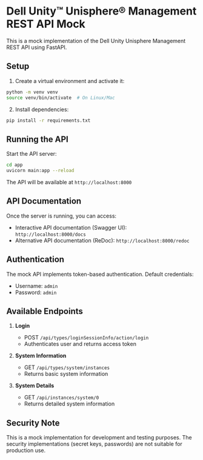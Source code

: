 # Dell Unity™ Unisphere® Management REST API Mock

This is a mock implementation of the Dell Unity Unisphere Management REST API using FastAPI.

## Setup

1. Create a virtual environment and activate it:
```bash
python -m venv venv
source venv/bin/activate  # On Linux/Mac
```

2. Install dependencies:
```bash
pip install -r requirements.txt
```

## Running the API

Start the API server:
```bash
cd app
uvicorn main:app --reload
```

The API will be available at `http://localhost:8000`

## API Documentation

Once the server is running, you can access:
- Interactive API documentation (Swagger UI): `http://localhost:8000/docs`
- Alternative API documentation (ReDoc): `http://localhost:8000/redoc`

## Authentication

The mock API implements token-based authentication. Default credentials:
- Username: `admin`
- Password: `admin`

## Available Endpoints

1. **Login**
   - POST `/api/types/loginSessionInfo/action/login`
   - Authenticates user and returns access token

2. **System Information**
   - GET `/api/types/system/instances`
   - Returns basic system information

3. **System Details**
   - GET `/api/instances/system/0`
   - Returns detailed system information

## Security Note

This is a mock implementation for development and testing purposes. The security implementations (secret keys, passwords) are not suitable for production use.
